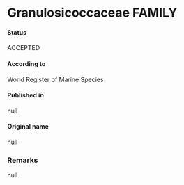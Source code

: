 # Granulosicoccaceae FAMILY

#### Status
ACCEPTED

#### According to
World Register of Marine Species

#### Published in
null

#### Original name
null

### Remarks
null